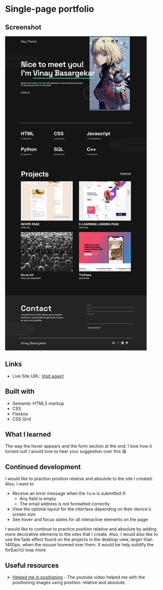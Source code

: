 # Single-page portfolio 

## Screenshot

![](./single-page-portfolio/assets/images/screenshot.png)


## Links

- Live Site URL: [Visit again!](https://portfolio-webpage-lake.vercel.app/)

## Built with

- Semantic HTML5 markup
- CSS
- Flexbox
- CSS Grid

## What I learned

The way the hover appears and the form section at the end. I love how it turned out!
I would love to hear your suggestion over this :smile:


## Continued development

I would like to praction position relative and absolute to the site I created. Also, I want to
- Receive an error message when the `form` is submitted if:
  - Any field is empty
  - The email address is not formatted correctly
- View the optimal layout for the interface depending on their device's screen size
- See hover and focus states for all interactive elements on the page

I would like to continue to practice position relative and absolute by adding more decorative elements to the sites that I create.  Also, I would also like to use the fade effect found on the projects in the desktop view, larger than 1400px, when the mouse hovered over them.  It would be help solidify the forEach() loop more.

## Useful resources

- [Helped me in positioning](https://www.youtube.com/watch?v=fF_NVrd1s14) - The youtube video helped me with the positioning images using position: relative and absolute.



